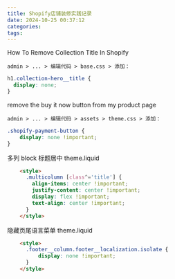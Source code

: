 ```yaml
---
title: Shopify店铺装修实践记录
date: 2024-10-25 00:37:12
categories:
tags:
---
```


How To Remove Collection Title In Shopify

`admin > ... > 编辑代码 > base.css > 添加：`

```css
h1.collection-hero__title {
  display: none;
}

```

remove the buy it now button from my product page

`admin > ... > 编辑代码 > assets > theme.css > 添加：`

```css
.shopify-payment-button {
    display: none !important;
}
```

多列 block 标题居中
theme.liquid

```html
    <style>
      .multicolumn [class^='title'] {
        align-items: center !important;
        justify-content: center !important;
        display: flex !important;
        text-align: center !important;
      }
    </style>
```

隐藏页尾语言菜单
theme.liquid

```html
    <style>
      .footer__column.footer__localization.isolate {
          display: none !important;
      }
    </style>
```